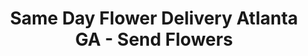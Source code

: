 ---
title: "Same Day Flower Delivery Atlanta GA - Send Flowers"
url: /atlanta/same-day-flower-delivery-atlanta-ga-send-flowers/
shop: florist
---